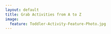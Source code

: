 ```yaml
---
layout: default
title: Grab Activities from A to Z
image:
  feature: Toddler-Activity-Feature-Photo.jpg
---
```

<div id="fd-form-66c116580a90da16cf81307c"></div>
<script>
  window.fd('form', {
    formId: '66c116580a90da16cf81307c',
    containerEl: '#fd-form-66c116580a90da16cf81307c'
  });
</script>